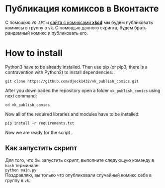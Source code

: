 # Публикация комиксов в Вконтакте 

С помощью ```VK API``` и  <a href='https://xkcd.com/'>сайта с комиксами <strong>xkcd</strong></a> мы будем публиковать комиксы в группу в ```vk```. С помощью данного скрипта, будем брать рандомный комикс и публиковать его. 

# How to install
Python3 have to be already installed. Then use pip (or pip3, there is a contravention with Python2) to install dependencies: :<br>

``` git clone https://github.com/djeck1432/vk_publish_comics.git ```

After you downloaded the repository open a folder ```vk_publish_comics``` using next command: <br>

```cd vk_publish_comics```

Now all of the required libraries and modules have to be installed:<br>

```pip install -r requirements.txt ```<br>

Now we are ready for the script .

## Как запустить скрипт 

Для того, что бы запустить скрипт, выполните следующую команду в ```bash``` терминале:
<br>
``` python main.py ```
<br>
Поздравляю, вы только что опубликовали случайный комикс себе в группу в ```vk```.
